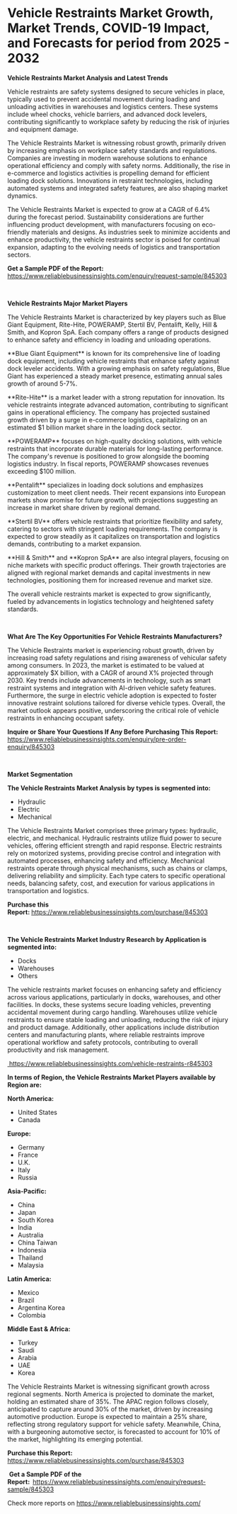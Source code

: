 <p><h1>Vehicle Restraints Market Growth, Market Trends, COVID-19 Impact, and Forecasts for period from 2025 - 2032</h1></p><p><strong>Vehicle Restraints Market Analysis and Latest Trends</strong></p>
<p><p>Vehicle restraints are safety systems designed to secure vehicles in place, typically used to prevent accidental movement during loading and unloading activities in warehouses and logistics centers. These systems include wheel chocks, vehicle barriers, and advanced dock levelers, contributing significantly to workplace safety by reducing the risk of injuries and equipment damage.</p><p>The Vehicle Restraints Market is witnessing robust growth, primarily driven by increasing emphasis on workplace safety standards and regulations. Companies are investing in modern warehouse solutions to enhance operational efficiency and comply with safety norms. Additionally, the rise in e-commerce and logistics activities is propelling demand for efficient loading dock solutions. Innovations in restraint technologies, including automated systems and integrated safety features, are also shaping market dynamics.</p><p>The Vehicle Restraints Market is expected to grow at a CAGR of 6.4% during the forecast period. Sustainability considerations are further influencing product development, with manufacturers focusing on eco-friendly materials and designs. As industries seek to minimize accidents and enhance productivity, the vehicle restraints sector is poised for continual expansion, adapting to the evolving needs of logistics and transportation sectors.</p></p>
<p><strong>Get a Sample PDF of the Report:&nbsp;</strong> <a href="https://www.reliablebusinessinsights.com/enquiry/request-sample/845303?utm_campaign=1996&utm_medium=2&utm_source=Github&utm_content=ia&utm_term=17022025&utm_id=vehicle-restraints">https://www.reliablebusinessinsights.com/enquiry/request-sample/845303</a></p>
<p>&nbsp;</p>
<p><strong>Vehicle Restraints Major Market Players</strong></p>
<p><p>The Vehicle Restraints Market is characterized by key players such as Blue Giant Equipment, Rite-Hite, POWERAMP, Stertil BV, Pentalift, Kelly, Hill & Smith, and Kopron SpA. Each company offers a range of products designed to enhance safety and efficiency in loading and unloading operations.</p><p>**Blue Giant Equipment** is known for its comprehensive line of loading dock equipment, including vehicle restraints that enhance safety against dock leveler accidents. With a growing emphasis on safety regulations, Blue Giant has experienced a steady market presence, estimating annual sales growth of around 5-7%.</p><p>**Rite-Hite** is a market leader with a strong reputation for innovation. Its vehicle restraints integrate advanced automation, contributing to significant gains in operational efficiency. The company has projected sustained growth driven by a surge in e-commerce logistics, capitalizing on an estimated $1 billion market share in the loading dock sector.</p><p>**POWERAMP** focuses on high-quality docking solutions, with vehicle restraints that incorporate durable materials for long-lasting performance. The company's revenue is positioned to grow alongside the booming logistics industry. In fiscal reports, POWERAMP showcases revenues exceeding $100 million.</p><p>**Pentalift** specializes in loading dock solutions and emphasizes customization to meet client needs. Their recent expansions into European markets show promise for future growth, with projections suggesting an increase in market share driven by regional demand.</p><p>**Stertil BV** offers vehicle restraints that prioritize flexibility and safety, catering to sectors with stringent loading requirements. The company is expected to grow steadily as it capitalizes on transportation and logistics demands, contributing to a market expansion.</p><p>**Hill & Smith** and **Kopron SpA** are also integral players, focusing on niche markets with specific product offerings. Their growth trajectories are aligned with regional market demands and capital investments in new technologies, positioning them for increased revenue and market size.</p><p>The overall vehicle restraints market is expected to grow significantly, fueled by advancements in logistics technology and heightened safety standards.</p></p>
<p>&nbsp;</p>
<p><strong>What Are The Key Opportunities For Vehicle Restraints Manufacturers?</strong></p>
<p><p>The Vehicle Restraints market is experiencing robust growth, driven by increasing road safety regulations and rising awareness of vehicular safety among consumers. In 2023, the market is estimated to be valued at approximately $X billion, with a CAGR of around X% projected through 2030. Key trends include advancements in technology, such as smart restraint systems and integration with AI-driven vehicle safety features. Furthermore, the surge in electric vehicle adoption is expected to foster innovative restraint solutions tailored for diverse vehicle types. Overall, the market outlook appears positive, underscoring the critical role of vehicle restraints in enhancing occupant safety.</p></p>
<p><strong>Inquire or Share Your Questions If Any Before Purchasing This Report:</strong> <a href="https://www.reliablebusinessinsights.com/enquiry/pre-order-enquiry/845303?utm_campaign=1996&utm_medium=2&utm_source=Github&utm_content=ia&utm_term=17022025&utm_id=vehicle-restraints">https://www.reliablebusinessinsights.com/enquiry/pre-order-enquiry/845303</a></p>
<p>&nbsp;</p>
<p><strong>Market Segmentation</strong></p>
<p><strong>The Vehicle Restraints Market Analysis by types is segmented into:</strong></p>
<p><ul><li>Hydraulic</li><li>Electric</li><li>Mechanical</li></ul></p>
<p><p>The Vehicle Restraints Market comprises three primary types: hydraulic, electric, and mechanical. Hydraulic restraints utilize fluid power to secure vehicles, offering efficient strength and rapid response. Electric restraints rely on motorized systems, providing precise control and integration with automated processes, enhancing safety and efficiency. Mechanical restraints operate through physical mechanisms, such as chains or clamps, delivering reliability and simplicity. Each type caters to specific operational needs, balancing safety, cost, and execution for various applications in transportation and logistics.</p></p>
<p><strong>Purchase this Report:&nbsp;</strong><a href="https://www.reliablebusinessinsights.com/purchase/845303?utm_campaign=1996&utm_medium=2&utm_source=Github&utm_content=ia&utm_term=17022025&utm_id=vehicle-restraints">https://www.reliablebusinessinsights.com/purchase/845303</a></p>
<p>&nbsp;</p>
<p><strong>The Vehicle Restraints Market Industry Research by Application is segmented into:</strong></p>
<p><ul><li>Docks</li><li>Warehouses</li><li>Others</li></ul></p>
<p><p>The vehicle restraints market focuses on enhancing safety and efficiency across various applications, particularly in docks, warehouses, and other facilities. In docks, these systems secure loading vehicles, preventing accidental movement during cargo handling. Warehouses utilize vehicle restraints to ensure stable loading and unloading, reducing the risk of injury and product damage. Additionally, other applications include distribution centers and manufacturing plants, where reliable restraints improve operational workflow and safety protocols, contributing to overall productivity and risk management.</p></p>
<p><a href="https://www.reliablebusinessinsights.com/vehicle-restraints-r845303?utm_campaign=1996&utm_medium=2&utm_source=Github&utm_content=ia&utm_term=17022025&utm_id=vehicle-restraints">&nbsp;https://www.reliablebusinessinsights.com/vehicle-restraints-r845303</a></p>
<p><strong>In terms of Region, the Vehicle Restraints Market Players available by Region are:</strong></p>
<p>
    <p> <strong> North America: </strong>
        <ul>
            <li>United States</li>
            <li>Canada</li>
        </ul>
        </p> 
    <p> <strong> Europe: </strong>
        <ul>
            <li>Germany</li>
            <li>France</li>
            <li>U.K.</li>
            <li>Italy</li>
            <li>Russia</li>
        </ul>
        </p> 
    <p> <strong> Asia-Pacific: </strong>
        <ul>
            <li>China</li>
            <li>Japan</li>
            <li>South Korea</li>
            <li>India</li>
            <li>Australia</li>
            <li>China Taiwan</li>
            <li>Indonesia</li>
            <li>Thailand</li>
            <li>Malaysia</li>
        </ul>
        </p> 
    <p> <strong> Latin America: </strong>
        <ul>
            <li>Mexico</li>
            <li>Brazil</li>
            <li>Argentina Korea</li>
            <li>Colombia</li>
        </ul>
        </p> 
    <p> <strong> Middle East & Africa: </strong>
        <ul>
            <li>Turkey</li>
            <li>Saudi</li>
            <li>Arabia</li>
            <li>UAE</li>
            <li>Korea</li>
        </ul>
    </p>
    </p>
<p><p>The Vehicle Restraints Market is witnessing significant growth across regional segments. North America is projected to dominate the market, holding an estimated share of 35%. The APAC region follows closely, anticipated to capture around 30% of the market, driven by increasing automotive production. Europe is expected to maintain a 25% share, reflecting strong regulatory support for vehicle safety. Meanwhile, China, with a burgeoning automotive sector, is forecasted to account for 10% of the market, highlighting its emerging potential.</p></p>
<p><strong>Purchase this Report: </strong><a href="https://www.reliablebusinessinsights.com/purchase/845303?utm_campaign=1996&utm_medium=2&utm_source=Github&utm_content=ia&utm_term=17022025&utm_id=vehicle-restraints">https://www.reliablebusinessinsights.com/purchase/845303</a></p>
<p>&nbsp;<strong>Get a Sample PDF of the Report:&nbsp;&nbsp;</strong><a href="https://www.reliablebusinessinsights.com/enquiry/request-sample/845303?utm_campaign=1996&utm_medium=2&utm_source=Github&utm_content=ia&utm_term=17022025&utm_id=vehicle-restraints">https://www.reliablebusinessinsights.com/enquiry/request-sample/845303</a></p>
<p><strong></strong></p>
<p>Check more reports on <a href="https://www.reliablebusinessinsights.com/?utm_campaign=1996&utm_medium=2&utm_source=Github&utm_content=ia&utm_term=17022025&utm_id=vehicle-restraints">https://www.reliablebusinessinsights.com/</a></p>